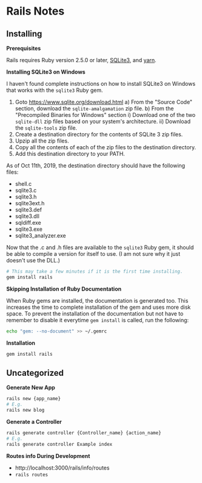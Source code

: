 # Rails Notes


## Installing

**Prerequisites**

Rails requires Ruby version 2.5.0 or later, [SQLite3], and [yarn].

**Installing SQLite3 on Windows**

I haven't found complete instructions on how to install SQLite3 on Windows that works with the `sqlite3` Ruby gem.

1) Goto https://www.sqlite.org/download.html
  a) From the "Source Code" section, download the `sqlite-amalgamation` zip file.
  b) From the "Precompiled Binaries for Windows" section
    i) Download one of the two `sqlite-dll` zip files based on your system's architecture.
    ii) Download the `sqlite-tools` zip file.
2) Create a destination directory for the contents of SQLite 3 zip files.
3) Upzip all the zip files.
4) Copy all the contents of each of the zip files to the destination directory.
5) Add this destination directory to your PATH.

As of Oct 11th, 2019, the destination directory should have the following files:
- shell.c
- sqlite3.c
- sqlite3.h
- sqlite3ext.h
- sqlite3.def
- sqlite3.dll
- sqldiff.exe
- sqlite3.exe
- sqlite3_analyzer.exe

Now that the .c and .h files are available to the `sqlite3` Ruby gem, it should be able to compile a version for itself to use. (I am not sure why it just doesn't use the DLL.)

```sh
# This may take a few minutes if it is the first time installing.
gem install rails
```

**Skipping Installation of Ruby Documentation**

When Ruby gems are installed, the documentation is generated too. This increases the time to complete installation of the gem and uses more disk space. To prevent the installation of the documentation but not have to remember to disable it everytime `gem install` is called, run the following:

```sh
echo "gem: --no-document" >> ~/.gemrc
```

**Installation**

```sh
gem install rails
```


## Uncategorized

**Generate New App**

```sh
rails new {app_name}
# E.g.
rails new blog
```

**Generate a Controller**

```sh
rails generate controller {Controller_name} {action_name}
# E.g.
rails generate controller Example index
```

**Routes info During Development**

- http://localhost:3000/rails/info/routes
- `rails routes`


[sqlite3]: https://www.sqlite.org/
[yarn]: https://yarnpkg.com/
